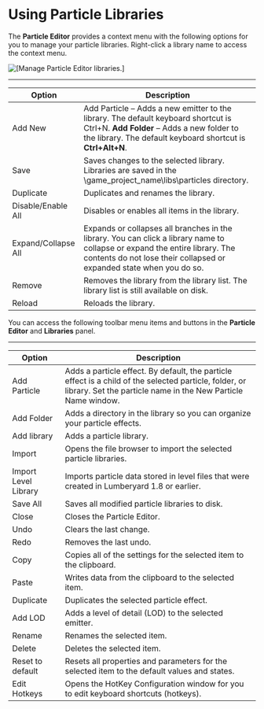 # Using Particle Libraries<a name="particle-using-library"></a>

The **Particle Editor** provides a context menu with the following options for you to manage your particle libraries\. Right\-click a library name to access the context menu\.

![\[Manage Particle Editor libraries.\]](http://docs.aws.amazon.com/lumberyard/latest/userguide/images/particles/particle-editor-library-using.png)


****  

| Option | Description | 
| --- | --- | 
| Add New | Add Particle – Adds a new emitter to the library\. The default keyboard shortcut is Ctrl\+N\. **Add Folder** – Adds a new folder to the library\. The default keyboard shortcut is **Ctrl\+Alt\+N**\. | 
| Save | Saves changes to the selected library\. Libraries are saved in the \\game\_project\_name\\libs\\particles directory\. | 
| Duplicate | Duplicates and renames the library\. | 
| Disable/Enable All | Disables or enables all items in the library\. | 
| Expand/Collapse All | Expands or collapses all branches in the library\. You can click a library name to collapse or expand the entire library\. The contents do not lose their collapsed or expanded state when you do so\. | 
| Remove | Removes the library from the library list\. The library list is still available on disk\. | 
| Reload | Reloads the library\. | 

You can access the following toolbar menu items and buttons in the **Particle Editor** and **Libraries** panel\.


****  

| Option | Description | 
| --- | --- | 
| Add Particle | Adds a particle effect\. By default, the particle effect is a child of the selected particle, folder, or library\. Set the particle name in the New Particle Name window\. | 
| Add Folder | Adds a directory in the library so you can organize your particle effects\. | 
| Add library | Adds a particle library\. | 
| Import | Opens the file browser to import the selected particle libraries\. | 
| Import Level Library | Imports particle data stored in level files that were created in Lumberyard 1\.8 or earlier\. | 
| Save All | Saves all modified particle libraries to disk\. | 
| Close | Closes the Particle Editor\. | 
| Undo | Clears the last change\. | 
| Redo | Removes the last undo\. | 
| Copy | Copies all of the settings for the selected item to the clipboard\. | 
| Paste | Writes data from the clipboard to the selected item\. | 
| Duplicate | Duplicates the selected particle effect\. | 
| Add LOD | Adds a level of detail \(LOD\) to the selected emitter\. | 
| Rename | Renames the selected item\. | 
| Delete | Deletes the selected item\. | 
| Reset to default | Resets all properties and parameters for the selected item to the default values and states\. | 
| Edit Hotkeys | Opens the HotKey Configuration window for you to edit keyboard shortcuts \(hotkeys\)\. | 